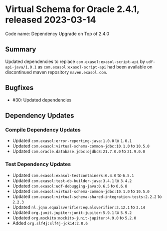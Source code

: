 # Virtual Schema for Oracle 2.4.1, released 2023-03-14

Code name: Dependency Upgrade on Top of 2.4.0

## Summary

Updated dependencies to replace `com.exasol:exasol-script-api` by `udf-api-java/1.0.1` as `com.exasol:exasol-script-api` had been available on discontinued maven repository `maven.exasol.com`.

## Bugfixes

* #30: Updated dependencies

## Dependency Updates

### Compile Dependency Updates

* Updated `com.exasol:error-reporting-java:1.0.0` to `1.0.1`
* Updated `com.exasol:virtual-schema-common-jdbc:10.1.0` to `10.5.0`
* Updated `com.oracle.database.jdbc:ojdbc8:21.7.0.0` to `21.9.0.0`

### Test Dependency Updates

* Updated `com.exasol:exasol-testcontainers:6.4.0` to `6.5.1`
* Updated `com.exasol:test-db-builder-java:3.4.1` to `3.4.2`
* Updated `com.exasol:udf-debugging-java:0.6.5` to `0.6.8`
* Updated `com.exasol:virtual-schema-common-jdbc:10.1.0` to `10.5.0`
* Updated `com.exasol:virtual-schema-shared-integration-tests:2.2.2` to `2.2.3`
* Updated `nl.jqno.equalsverifier:equalsverifier:3.12.1` to `3.14`
* Updated `org.junit.jupiter:junit-jupiter:5.9.1` to `5.9.2`
* Updated `org.mockito:mockito-junit-jupiter:4.9.0` to `5.2.0`
* Added `org.slf4j:slf4j-jdk14:2.0.6`
